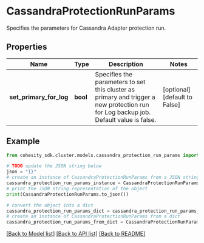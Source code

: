 # CassandraProtectionRunParams

Specifies the parameters for Cassandra Adapter protection run.

## Properties

Name | Type | Description | Notes
------------ | ------------- | ------------- | -------------
**set_primary_for_log** | **bool** | Specifies the parameters to set this cluster as primary and trigger a new protection run for Log backup job. Default value is false. | [optional] [default to False]

## Example

```python
from cohesity_sdk.cluster.models.cassandra_protection_run_params import CassandraProtectionRunParams

# TODO update the JSON string below
json = "{}"
# create an instance of CassandraProtectionRunParams from a JSON string
cassandra_protection_run_params_instance = CassandraProtectionRunParams.from_json(json)
# print the JSON string representation of the object
print(CassandraProtectionRunParams.to_json())

# convert the object into a dict
cassandra_protection_run_params_dict = cassandra_protection_run_params_instance.to_dict()
# create an instance of CassandraProtectionRunParams from a dict
cassandra_protection_run_params_from_dict = CassandraProtectionRunParams.from_dict(cassandra_protection_run_params_dict)
```
[[Back to Model list]](../README.md#documentation-for-models) [[Back to API list]](../README.md#documentation-for-api-endpoints) [[Back to README]](../README.md)


